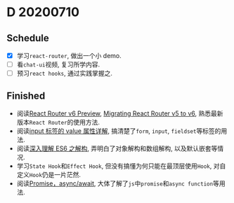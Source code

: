 # D 20200710

## Schedule

- [x] 学习`react-router`, 做出一个小 demo.
- [ ] 看`chat-ui`视频, 复习所学内容.
- [ ] 预习`react hooks`, 通过实践掌握之.

## Finished

- 阅读[React Router v6 Preview](https://reacttraining.com/blog/react-router-v6-pre/), [Migrating React Router v5 to v6](https://github.com/ReactTraining/react-router/blob/dev/docs/advanced-guides/migrating-5-to-6.md), 熟悉最新版本`React Router`的使用方法.
- 阅读[input 标签的 value 属性详解](https://blog.csdn.net/WinstonLau/article/details/88537552), 搞清楚了`form`, `input`, `fieldset`等标签的用法.
- 阅读[深入理解 ES6 之解构](https://www.jianshu.com/p/ab4e4338047b), 弄明白了对象解构和数组解构, 以及默认嵌套等情况.
- 学习`State Hook`和`Effect Hook`, 但没有搞懂为何只能在最顶层使用`Hook`, 对自定义`Hook`仍是一片茫然.
- 阅读[Promise，async/await](https://zh.javascript.info/async), 大体了解了`js`中`promise`和`async function`等用法.
